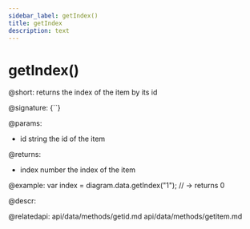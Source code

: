 ```yaml
---
sidebar_label: getIndex()
title: getIndex
description: text
---
```


# getIndex()

@short: returns the index of the item by its id

@signature: {``}

@params:

- id		string			the id of the item


@returns:

- index		number			the index of the item


@example:
var index = diagram.data.getIndex("1"); // -> returns 0


@descr:

@relatedapi:
api/data/methods/getid.md
api/data/methods/getitem.md